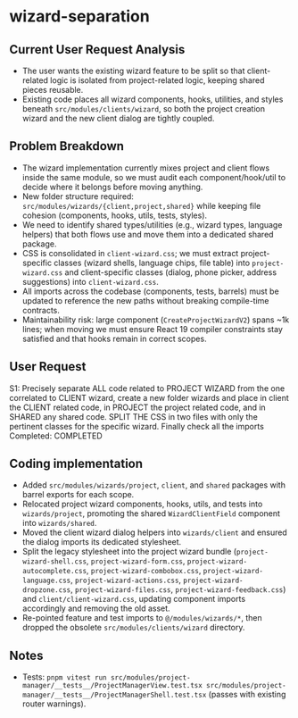 # wizard-separation

## Current User Request Analysis
- The user wants the existing wizard feature to be split so that client-related logic is isolated from project-related logic, keeping shared pieces reusable.
- Existing code places all wizard components, hooks, utilities, and styles beneath `src/modules/clients/wizard`, so both the project creation wizard and the new client dialog are tightly coupled.

## Problem Breakdown
- The wizard implementation currently mixes project and client flows inside the same module, so we must audit each component/hook/util to decide where it belongs before moving anything.
- New folder structure required: `src/modules/wizards/{client,project,shared}` while keeping file cohesion (components, hooks, utils, tests, styles).
- We need to identify shared types/utilities (e.g., wizard types, language helpers) that both flows use and move them into a dedicated shared package.
- CSS is consolidated in `client-wizard.css`; we must extract project-specific classes (wizard shells, language chips, file table) into `project-wizard.css` and client-specific classes (dialog, phone picker, address suggestions) into `client-wizard.css`.
- All imports across the codebase (components, tests, barrels) must be updated to reference the new paths without breaking compile-time contracts.
- Maintainability risk: large component (`CreateProjectWizardV2`) spans ~1k lines; when moving we must ensure React 19 compiler constraints stay satisfied and that hooks remain in correct scopes.

## User Request
S1: Precisely separate ALL code related to PROJECT WIZARD from the one correlated to CLIENT wizard, create a new folder wizards and place in client the CLIENT related code, in PROJECT the project related code, and in SHARED any shared code. SPLIT THE CSS in two files with only the pertinent classes for the specific wizard. Finally check all the imports
Completed: COMPLETED

## Coding implementation
- Added `src/modules/wizards/project`, `client`, and `shared` packages with barrel exports for each scope.
- Relocated project wizard components, hooks, utils, and tests into `wizards/project`, promoting the shared `WizardClientField` component into `wizards/shared`.
- Moved the client wizard dialog helpers into `wizards/client` and ensured the dialog imports its dedicated stylesheet.
- Split the legacy stylesheet into the project wizard bundle (`project-wizard-shell.css`, `project-wizard-form.css`, `project-wizard-autocomplete.css`, `project-wizard-combobox.css`, `project-wizard-language.css`, `project-wizard-actions.css`, `project-wizard-dropzone.css`, `project-wizard-files.css`, `project-wizard-feedback.css`) and `client/client-wizard.css`, updating component imports accordingly and removing the old asset.
- Re-pointed feature and test imports to `@/modules/wizards/*`, then dropped the obsolete `src/modules/clients/wizard` directory.

## Notes
- Tests: `pnpm vitest run src/modules/project-manager/__tests__/ProjectManagerView.test.tsx src/modules/project-manager/__tests__/ProjectManagerShell.test.tsx` (passes with existing router warnings).
